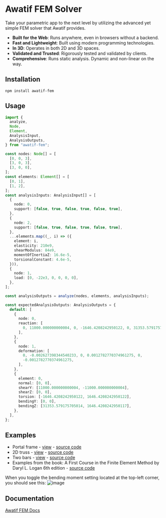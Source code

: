 # Awatif FEM Solver

Take your parametric app to the next level by utilizing the advanced yet simple FEM solver that Awatif provides.

- **Built for the Web**: Runs anywhere, even in browsers without a backend.
- **Fast and Lightweight**: Built using modern programming technologies.
- **In 3D**: Operates in both 2D and 3D spaces.
- **Validated and Trusted**: Rigorously tested and validated by clients.
- **Comprehensive**: Runs static analysis. Dynamic and non-linear on the way.

## Installation

```
npm install awatif-fem
```

## Usage

```typescript
import {
  analyze,
  Node,
  Element,
  AnalysisInput,
  AnalysisOutputs,
} from "awatif-fem";

const nodes: Node[] = [
  [0, 0, 3],
  [3, 0, 3],
  [3, 0, 0],
];
const elements: Element[] = [
  [0, 1],
  [1, 2],
];
const analysisInputs: AnalysisInput[] = [
  {
    node: 0,
    support: [false, true, false, true, false, true],
  },
  {
    node: 2,
    support: [false, true, false, true, false, true],
  },
  ...elements.map((_, i) => ({
    element: i,
    elasticity: 210e9,
    shearModulus: 84e9,
    momentOfInertiaZ: 16.6e-5,
    torsionalConstant: 4.6e-5,
  })),
  {
    node: 1,
    load: [0, -22e3, 0, 0, 0, 0],
  },
];

const analysisOutputs = analyze(nodes, elements, analysisInputs);

const expectedAnalysisOutputs: AnalysisOutputs = {
  default: [
    {
      node: 0,
      reaction: [
        0, 11000.000000000004, 0, -1646.4208242950122, 0, 31353.579175705014,
      ],
    },
    {
      node: 1,
      deformation: [
        0, -0.002627398344540233, 0, 0.0012782770374961275, 0,
        -0.0012782770374961275,
      ],
    },
    {
      element: 0,
      normal: [0, 0],
      shearY: [11000.000000000004, -11000.000000000004],
      shearZ: [0, 0],
      torsion: [-1646.4208242950122, 1646.4208242950122],
      bendingY: [0, 0],
      bendingZ: [31353.579175705014, 1646.4208242950117],
    },
  ],
};
```

## Examples

- Portal frame - [view](https://awatif.co/examples/portal-frame/) - [source code](https://github.com/madil4/awatif/blob/main/examples/portal-frame/main.ts)
- 2D truss - [view](https://awatif.co/examples/2d-truss/) - [source code](https://github.com/madil4/awatif/blob/main/examples/2d-truss/main.ts)
- Two bars - [view](https://awatif.co/examples/two-bars/) - [source code](https://github.com/madil4/awatif/blob/main/examples/two-bars/main.ts)
- Examples from the book: A First Course in the Finite Element Method by Daryl L. Logan 6th edition - [source code](https://github.com/madil4/awatif/tree/main/awatif-fem/examples)

When you toggle the bending moment setting located at the top-left corner, you should see this:
![image](https://github.com/madil4/awatif/assets/3858873/1588f4b3-c87f-426c-a1e6-62130ecfac3e)

## Documentation

[Awatif FEM Docs](https://awatif.co/awatif-fem/)
